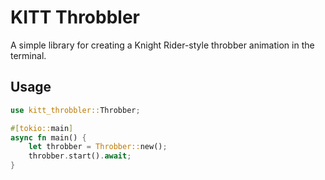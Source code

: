 # KITT Throbbler

A simple library for creating a Knight Rider-style throbber animation in the terminal.

## Usage

```rust
use kitt_throbbler::Throbber;

#[tokio::main]
async fn main() {
    let throbber = Throbber::new();
    throbber.start().await;
}
```
